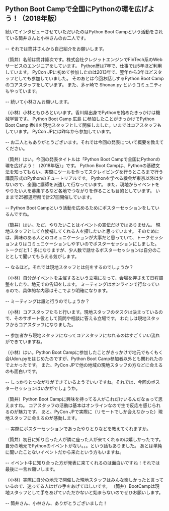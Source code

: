 ## Python Boot Campで全国にPythonの環を広げよう！（2018年版）

続いてインタビューさせていただいたのはPython Boot Campという活動をされている筒井さんと小林さんのお二人です。

-- それでは筒井さんから自己紹介をお願いします。

（筒井）名前は筒井隆次です。株式会社クレジットエンジンでFinTech系のWebサービスのエンジニアをしています。
Python歴は7年で、仕事では5年ほど利用しています。
PyCon JPに初めて参加したのは2013年で、翌年から3年ほどスタッフとしても参加していました。
そのあとは今回お話しするPython Boot Campのコアスタッフをしています。
また、茅ヶ崎で Shonan.py というコミュニティもやっています。

-- 続いて小林さんお願いします。

（小林）小林ともひろといいます。香川県出身でPythonを始めたきっかけは機械学習です。
Python Boot Camp 広島 に参加したことがきっかけでPython Boot Camp 香川を現地スタッフとして開催しました。いまではコアスタッフもしています。
PyCon JPには昨年から参加しています。

-- お二人ともありがとうございます。それでは今回の発表について概要を教えてください。

（筒井）はい。今回の発表タイトルは「Python Boot Campで全国にPythonの環を広げよう！（2018年版）」です。
Python Boot Campは、Pythonの基礎文法を知ってもらい、実際にツールを作ってスクレイピングを行うところまで行う講義形式のPythonのチュートリアルです。
Pythonを学べる機会が東京以外は少ないので、全国に講師を派遣して行なっています。
また、現地からイベントをやりたい人を募集するなど各地でつながりを作ることも目的としています。
いままで25都道府県で計27回開催しています。

-- Python Boot Campという活動を広めるためにポスターセッションをしているんですね。

（筒井）はい。ただ、やりたいことはイベントの宣伝だけではありません。
現地スタッフとして立候補してくれる人を探したいと思っています。
そのためには、興味のある人とのコミュニケーションが大事だと思っていて、トークセッションよりはコミュニケーションしやすいのでポスターセッションにしました。
トークだと1：多になりますが、少人数で話せるポスターセッションは自分のこととして聞いてもらえる気がします。

-- なるほど。それでは現地スタッフとは何をするのでしょうか？

（小林）自分がイベントを主催するという立場になって、会場を押さえて日程調整をしたり、地元での告知をします。
ミーティングはオンラインで行なっているので、具体的な内容はそこでより明確になります。

-- ミーティングは誰と行うのでしょうか？

（小林）コアスタッフたちと行います。現地スタッフのタスクは決まっているので、そのサポート役として質問や相談に答える立場です。
わたしは現地スタッフからコアスタッフになりました。

-- 参加者から現地スタッフになってコアスタッフになれるのはすごくいい流れができていますね。

（小林）はい。Python Boot Campに参加したことがきっかけで地元でもくもく会Udon.pyをはじめたのですが、Python Boot Camp参加者以外とも関われたのでよかったです。
また、PyCon JPで他の地域の現地スタッフの方などに会えるのも面白いです。

-- しっかりとつながりができているようでいいですね。それでは、今回のポスターセッションはいかがでしょうか。

（筒井）Python Boot Campに興味を持ってる人がこれだけいるんだなぁって思えますね。
コアスタッフの活動は基本はオンラインなので生で反応を感じられるのが魅力です。
あと、PyCon JPで実際に（リモートでしか会えなかった）現地スタッフに会えるのが感動します。

-- 実際にポスターセッションであったやりとりなどを教えてくれますか。

（筒井）初日に知り合った人が隣に座った人が来てくれるのは嬉しかったです。
自分の地元でPythonのイベントがない。。。という話もありました。
あとは単純に聞いたことないイベントだから来たという方もいますね。

-- イベント中に知り合った方が発表に来てくれるのは面白いですね！それでは最後に一言お願いします。

（小林）実際に自分の地元で開催した現地スタッフはみんな楽しかったと言っているので、迷ってる人はぜひ手をあげてほしいです。
（筒井）BootCampは現地スタッフとして手をあげていただかないと始まらないのでぜひお願いします。

-- 筒井さん、小林さん、ありがとうございました！
